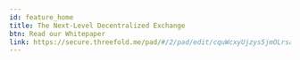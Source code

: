 ```yaml
---
id: feature_home
title: The Next-Level Decentralized Exchange
btn: Read our Whitepaper
link: https://secure.threefold.me/pad/#/2/pad/edit/cquWcxyUjzys5jmOLrsaUGhb/
---
```


